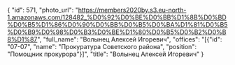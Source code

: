 {
    "id": 571,
    "photo_url": "https://members2020by.s3.eu-north-1.amazonaws.com/128482_%D0%92%D0%BE%D0%BB%D1%8B%D0%BD%D0%B5%D1%86%D0%90%D0%BB%D0%B5%D0%BA%D1%81%D0%B5%D0%B9%D0%98%D0%B3%D0%BE%D1%80%D0%B5%D0%B2%D0%B8%D1%87",
    "full_name": "Волынец Алексей Игоревич",
    "offices": "[{\"id\": \"07-07\", \"name\": \"Прокуратура Советского района\", \"position\": \"Помощник прокурора\"}]",
    "title": "Волынец Алексей Игоревич"
}